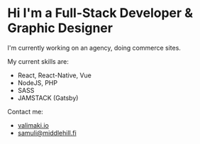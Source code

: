 # Hi I'm a Full-Stack Developer & Graphic Designer
I'm currently working on an agency, doing commerce sites.

My current skills are:
- React, React-Native, Vue
- NodeJS, PHP
- SASS
- JAMSTACK (Gatsby)

Contact me:
- [valimaki.io](https://valimaki.io)
- [samuli@middlehill.fi](mailto:samuli@middlehill.fi)
